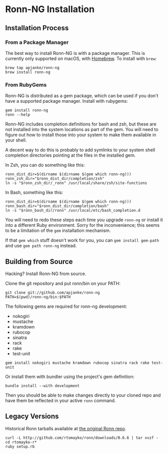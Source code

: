 Ronn-NG Installation
====================

## Installation Process

### From a Package Manager

The best way to install Ronn-NG is with a package manager. This is currently
only supported on macOS, with [Homebrew](http://brew.sh). To install with `brew`:

```
brew tap apjanke/ronn-ng
brew install ronn-ng
```

### From RubyGems

Ronn-NG is distributed as a gem package, which can be used if you don't have
a supported package manager. Install with rubygems:

```
gem install ronn-ng
ronn --help
```

Ronn-NG includes completion definitions for bash and zsh, but these are not
installed into the system locations as part of the gem. You will need to figure 
out how to install those into your system to make them available in your shell.

A decent way to do this is probably to add symlinks to your system shell
completion directories pointing at the files in the installed gem.

In Zsh, you can do something like this:

```
ronn_dist_dir=$(dirname $(dirname $(gem which ronn-ng)))
ronn_zsh_dir="$ronn_dist_dir/completion/zsh"
ln -s "$ronn_zsh_dir/_ronn" /usr/local/share/zsh/site-functions
```

In Bash, something like this:

```
ronn_dist_dir=$(dirname $(dirname $(gem which ronn-ng)))
ronn_bash_dir="$ronn_dist_dir/completion/bash"
ln -s "$ronn_bash_dir/ronn" /usr/local/etc/bash_completion.d
```

You will need to redo these steps each time you upgrade `ronn-ng` or install
it into a different Ruby environment. Sorry for the inconvenience; this seems
to be a limitation of the `gem` installation mechanism.

If that `gem which` stuff doesn't work for you, you can `gem install gem-path`
and use `gem path ronn-ng` instead.


## Building from Source

Hacking? Install Ronn-NG from source.

Clone the git repository and put ronn/bin on your PATH:

```
git clone git://github.com/apjanke/ronn-ng
PATH=$(pwd)/ronn-ng/bin:$PATH
```

The following gems are required for ronn-ng development:
 * nokogiri
 * mustache
 * kramdown
 * rubocop
 * sinatra
 * rack
 * rake
 * test-unit

```
gem install nokogiri mustache kramdown rubocop sinatra rack rake test-unit
```

Or install them with bundler using the project's gem definition:

```
bundle install --with development
```

Then you should be able to make changes directly to your cloned repo and have
them be reflected in your active `ronn` command.

## Legacy Versions

Historical Ronn tarballs available at [the original Ronn repo](http://github.com/rtomayko/ronn/downloads).

```
curl -L http://github.com/rtomayko/ronn/downloads/0.6.6 | tar xvzf -
cd rtomayko-r*
ruby setup.rb
```
